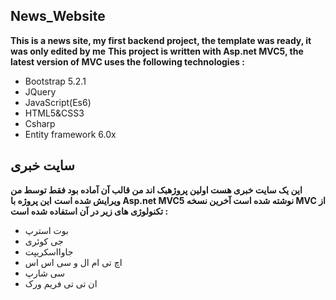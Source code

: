 ## News_Website  
**This is a news site, my first backend project, the template was ready, it was only edited by me**
**This project is written with Asp.net MVC5, the latest version of MVC uses the following technologies :**
* Bootstrap 5.2.1  
* JQuery
* JavaScript(Es6)  
* HTML5&CSS3
* Csharp
* Entity framework 6.0x  
## سایت خبری  
**این یک سایت خبری هست اولین پروژهبک اند من قالب آن آماده بود فقط توسط من ویرایش شده است** 
**این پروژه با Asp.net MVC5 نوشته شده است آخرین نسخه MVC از تکنولوژی های زیر در آن استفاده شده است :**  
* بوت استرپ  
* جی کوئری  
* جاوااسکریپت  
* اچ تی ام ال و سی اس اس  
* سی شارپ  
* ان تی تی فریم ورک
